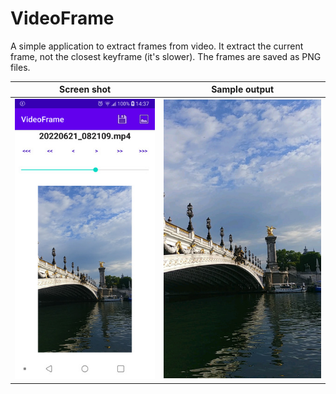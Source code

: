 # VideoFrame

A simple application to extract frames from video.
It extract the current frame, not the closest keyframe (it's slower).
The frames are saved as PNG files.

Screen shot | Sample output
--- | ---
![1](examples/screenshot.jpg) | ![1](examples/frame_1656592613147.jpg)
